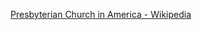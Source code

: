 ﻿[Presbyterian Church in America - Wikipedia](https://en.wikipedia.org/wiki/Presbyterian_Church_in_America)